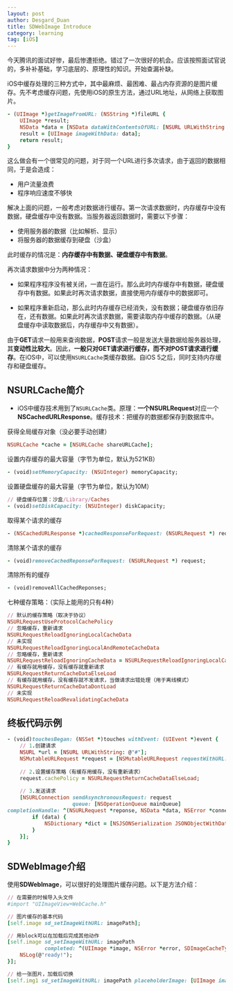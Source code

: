 ```yaml
---
layout: post
author: Desgard_Duan
title: SDWebImage Introduce
category: learning
tag: [iOS]
---
```


今天腾讯的面试好惨，最后惨遭拒绝。错过了一次很好的机会。应该按照面试官说的，多补补基础，学习底层的、原理性的知识。开始查漏补缺。

iOS中缓存处理的三种方式中，其中最麻烦、最困难、最占内存资源的是图片缓存。先不考虑缓存问题，先使用iOS的原生方法，通过URL地址，从网络上获取图片。

~~~ruby
- (UIImage *)getImageFromURL: (NSString *)fileURL {
    UIImage *result;
    NSData *data = [NSData dataWithContentsOfURL: [NSURL URLWithString: fileURL]];
    result = [UIImage imageWithData: data];
    return result;
}
~~~

<!-- more -->

这么做会有一个很常见的问题，对于同一个URL进行多次请求，由于返回的数据相同，于是会造成：

* 用户流量浪费
* 程序响应速度不够快

解决上面的问题，一般考虑对数据进行缓存。第一次请求数据时，内存缓存中没有数据，硬盘缓存中没有数据。当服务器返回数据时，需要以下步骤：

* 使用服务器的数据（比如解析、显示）
* 将服务器的数据缓存到硬盘（沙盒）

此时缓存的情况是：**内存缓存中有数据、硬盘缓存中有数据**。

再次请求数据中分为两种情况：

* 如果程序程序没有被关闭，一直在运行。那么此时内存缓存中有数据，硬盘缓存中有数据。如果此时再次请求数据，直接使用内存缓存中的数据即可。

* 如果程序重新启动，那么此时内存缓存已经消失，没有数据；硬盘缓存依旧存在，还有数据。如果此时再次请求数据，需要读取内存中缓存的数据。（从硬盘缓存中读取数据后，内存缓存中又有数据）。

由于**GET**请求一般用来查询数据，**POST**请求一般是发送大量数据给服务器处理，其**变动性比较大**。因此，**一般只对GET请求进行缓存，而不对POST请求进行缓存**。在iOS中，可以使用`NSURLCache`类缓存数据。自iOS 5之后，同时支持内存缓存和硬盘缓存。

## NSURLCache简介

* iOS中缓存技术用到了`NSURLCache`类。原理：**一个NSURLRequest**对应一个**NSCachedURLResponse**。缓存技术：把缓存的数据都保存到数据库中。

获得全局缓存对象（没必要手动创建）

~~~ruby
NSURLCache *cache = [NSURLCache shareURLCache];
~~~

设置内存缓存的最大容量（字节为单位，默认为521KB）

~~~ruby
- (void)setMemoryCapacity: (NSUInteger) memoryCapacity;
~~~

设置硬盘缓存的最大容量（字节为单位，默认为10M）

~~~ruby
// 硬盘缓存位置：沙盒/Library/Caches
- (void)setDiskCapacity: (NSUInteger) diskCapacity;
~~~

取得某个请求的缓存

~~~ruby
- (NSCachedURLResponse *)cachedResponseForRequest: (NSURLRequest *) request;
~~~

清除某个请求的缓存

~~~ruby
- (void)removeCachedReponseForRequest: (NSURLRequest *) request;
~~~

清除所有的缓存

~~~ruby
- (void)removeAllCachedReponses;
~~~

七种缓存策略：（实际上能用的只有4种）

~~~ruby
// 默认的缓存策略（取决于协议）
NSURLRequestUseProtocolCachePolicy
// 忽略缓存，重新请求
NSURLRequestReloadIgnoringLocalCacheData 
// 未实现
NSURLRequestReloadIgnoringLocalAndRemoteCacheData
// 忽略缓存，重新请求
NSURLRequestReloadIgnoringCacheData = NSURLRequestReloadIgnoringLocalCacheData 
// 有缓存就用缓存，没有缓存就重新请求
NSURLRequestReturnCacheDataElseLoad
// 有缓存就用缓存，没有缓存就不发请求，当做请求出错处理（用于离线模式）
NSURLRequestReturnCacheDataDontLoad
// 未实现
NSURLRequestReloadRevalidatingCacheData 
~~~

## 终板代码示例

~~~ruby
- (void)touchesBegan: (NSSet *)touches withEvent: (UIEvent *)event {
    // 1.创建请求
    NSURL *url = [NSURL URLWithString: @"#"];
    NSMutableURLRequest *request = [NSMutableURLRequest requestWithURL: url];
    
    // 2.设置缓存策略（有缓存用缓存，没有重新请求）
    request.cachePolicy = NSURLRequestReturnCacheDataElseLoad;
    
    // 3.发送请求
    [NSURLConnection sendAsynchronousRequest: request
                     queue: [NSOperationQueue mainQueue]
completionHandle: ^(NSURLRequest *reponse, NSData *data, NSError *connectionError) {
        if (data) {
            NSDictionary *dict = [NSJSONSerialization JSONObjectWithData: data options: NSJSONReadingMutableLeaves error: nil];
        }
    }];
}

~~~

## SDWebImage介绍

使用**SDWebImage**，可以很好的处理图片缓存问题。以下是方法介绍：

~~~ruby
// 在需要的时候导入头文件
#import "UIImageView+WebCache.h"

// 图片缓存的基本代码
[self.image sd_setImageWithURL: imagePath];

// 用block可以在加载后完成其他动作
[self.image sd_setImageWithURL: imagePath
            completed: ^(UIImage *image, NSError *error, SDImageCacheType   cacheSType, NSURL *imageURL) {
    NSLog(@"ready!");
}];

// 给一张图片，加载后切换
[self.img1 sd_setImageWithURL: imagePath placeholderImage: [UIImage imageNamed: @"default"]];
~~~

